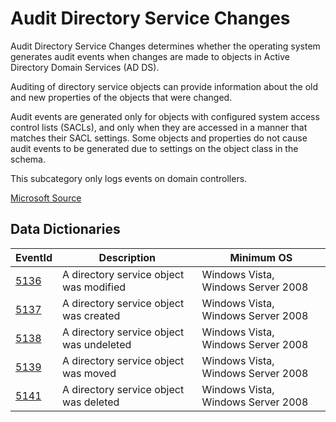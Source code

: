 # Audit Directory Service Changes

Audit Directory Service Changes determines whether the operating system generates audit events when changes are made to objects in Active Directory Domain Services (AD DS).

Auditing of directory service objects can provide information about the old and new properties of the objects that were changed.

Audit events are generated only for objects with configured system access control lists (SACLs), and only when they are accessed in a manner that matches their SACL settings. Some objects and properties do not cause audit events to be generated due to settings on the object class in the schema.

This subcategory only logs events on domain controllers.

[Microsoft Source](https://docs.microsoft.com/en-us/windows/security/threat-protection/auditing/audit-directory-service-changes)

## Data Dictionaries

| EventId | Description | Minimum OS |
|--------|---------|-------|
| [5136](data_dictionaries/windows/security/events/event-5136.md) | A directory service object was modified | Windows Vista, Windows Server 2008 |
| [5137](data_dictionaries/windows/security/events/event-5137.md) | A directory service object was created | Windows Vista, Windows Server 2008 |
| [5138](data_dictionaries/windows/security/events/event-5138.md) | A directory service object was undeleted | Windows Vista, Windows Server 2008 |
| [5139](data_dictionaries/windows/security/events/event-5139.md) | A directory service object was moved | Windows Vista, Windows Server 2008 |
| [5141](data_dictionaries/windows/security/events/event-5141.md) | A directory service object was deleted | Windows Vista, Windows Server 2008 |